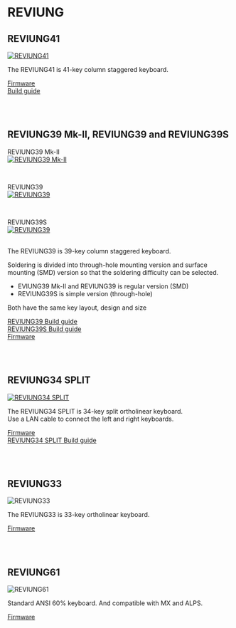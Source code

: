 # REVIUNG

## REVIUNG41  
[![REVIUNG41](https://github.com/gtips/reviung/blob/master/reviung41/image/REVIUNG41B-1.jpg)](https://github.com/gtips/reviung/tree/master/reviung41)  

The REVIUNG41 is 41-key column staggered keyboard.  

[Firmware](https://github.com/qmk/qmk_firmware/tree/master/keyboards/reviung41)  
[Build guide](https://reviung.com/build-guide/391/)  
  
<br>
<br>
  
## REVIUNG39 Mk-II, REVIUNG39 and REVIUNG39S
REVIUNG39 Mk-II  
[![REVIUNG39 Mk-II ](https://github.com/gtips/reviung/blob/master/reviung39Mk-II/image/reviung39MkII-01.jpg)](https://github.com/gtips/reviung/tree/master/reviung39Mk-II)  

<br>

REVIUNG39  
[![REVIUNG39](https://github.com/gtips/reviung/blob/master/reviung39/image/REVIUNG39-1.jpg)](https://github.com/gtips/reviung/tree/master/reviung39)  

<br>

REVIUNG39S  
[![REVIUNG39](https://github.com/gtips/reviung/blob/master/reviung39s/image/REVIUNG39s-3.jpg)](https://github.com/gtips/reviung/tree/master/reviung39s)  

<br>
The REVIUNG39 is 39-key column staggered keyboard.

Soldering is divided into through-hole mounting version and surface mounting (SMD) version so that the soldering difficulty can be selected.  

- EVIUNG39 Mk-II and REVIUNG39 is regular version (SMD)  
- REVIUNG39S is simple version (through-hole)  

Both have the same key layout, design and size  

[REVIUNG39 Build guide](https://reviung.com/build-guide/108/)  
[REVIUNG39S Build guide](https://reviung.com/build-guide/112/)  
[Firmware](https://github.com/qmk/qmk_firmware/tree/master/keyboards/reviung39)
  
<br>
<br>
  
## REVIUNG34 SPLIT  
[![REVIUNG34 SPLIT](https://github.com/gtips/reviung/blob/master/reviung34split/image/REVIUNG34-1.jpg)](https://github.com/gtips/reviung/tree/master/reviung34split)  

The REVIUNG34 SPLIT is 34-key split ortholinear keyboard.  
Use a LAN cable to connect the left and right keyboards.  

[Firmware](https://github.com/qmk/qmk_firmware/tree/master/keyboards/reviung34)  
[REVIUNG34 SPLIT Build guide](https://reviung.com/build-guide/278/)  

<br>
<br>

## REVIUNG33  
![REVIUNG33](https://github.com/gtips/reviung/blob/master/reviung33/image/reviung33-01.jpg)  

The REVIUNG33 is 33-key ortholinear keyboard.  

[Firmware](https://github.com/qmk/qmk_firmware/tree/master/keyboards/reviung33)  

<br>
<br>

## REVIUNG61  
![REVIUNG61](https://github.com/gtips/reviung/blob/master/reviung61/image/reviung61-pcb.jpg)  

Standard ANSI 60% keyboard. And compatible with MX and ALPS.  

[Firmware](https://github.com/qmk/qmk_firmware/tree/master/keyboards/reviung61)  

<br>
<br>
